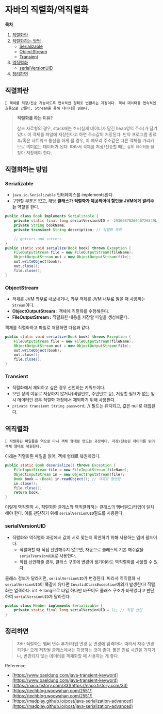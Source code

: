 # 자바의 직렬화/역직렬화

**목차**
1. [직렬화란](#직렬화란)
2. [직렬화하는 방법](#직렬화하는-방법)
    - [Serializable](#Serializable)
    - [ObjectStream](#ObjectStream)
    - [Transient](#Transient)
4. [역직렬화](#역직렬화)
    - [serialVersionUID](#serialVersionUID)
6. [정리하면](#정리하면)



## 직렬화란




<aside>
  
    🌟 객체를 저장/전송 가능하도록 연속적인 형태로 변환하는 과정이다. 객체 데이터를 연속적인 흐름으로 만들어, Stream을 통해 데이터를 읽는다.

</aside>

> **직렬화를 하는 이유?**
> 
> 참조 자료형의 경우, stack에는 `주소`(실제 데이터가 담긴 heap영역 주소)가 담겨있다. 이 객체를 파일에 저장한다고 하면 주소값이 저장된다. 만약 프로그램 종료 후/혹은 네트워크 통신을 하게 될 경우, 이 메모리 주소값은 다른 객체를 가리키므로 의미없는 데이터가 된다. 따라서 객체를 저장/전송할 때는 `실제 데이터들` 을 찾아 저장해야 한다.
> 

## 직렬화하는 방법

### Serializable

- `java.io.Serializable` 인터페이스를 implements한다.
- 구현할 부분은 없고, 해당 **클래스가 직렬화가 제공되어야 함만을 JVM에게 알려주는** 역할을 한다.

```java
public class Book implements Serializable {
    private static final long serialVersionUID = -2936687026040726549L;
    private String bookName;
    private transient String description; // 직렬화 제외
    
    // getters and setters
}
public static void serialize(Book book) throws Exception {
    FileOutputStream file = new FileOutputStream(fileName);
    ObjectOutputStream out = new ObjectOutputStream(file);
    out.writeObject(book);
    out.close();
    file.close();
}
```

### ObjectStream

- 객체를 JVM 외부로 내보내거나, 외부 객체를 JVM 내부로 읽을 때 사용하는 `Stream`이다.
- **ObjectOutputStream :** 객체에 직렬화를 수행해준다.
- **FileOutputStream :** 직렬화한 내용을 저장할 파일을 생성해준다.

객체를 직렬화하고 파일로 저장하면 다음과 같다.

```java
public static void serialize(Book book) throws Exception {
    FileOutputStream file = new FileOutputStream(fileName);
    ObjectOutputStream out = new ObjectOutputStream(file);
    out.writeObject(book);
    out.close();
    file.close();
}
```

### Transient

- 직렬화에서 제외하고 싶은 경우 선언하는 키워드이다.
- 보안 상의 이유로 저장하지 않거나(비밀번호, 주민번호 등), 저장할 필요가 없는  임시 데이터인 경우 직렬화 과정에서 제외하기 위해 사용한다.
- `private transient String password;` // 필드는 유지되고, 값은 null로 대입된다.

## 역직렬화

<aside>
  
    🌟 직렬화된 파일들을 역으로 다시 객체 형태로 만드는 과정이다. 저장/전송된 데이터를 읽어 객체 형태로 복원한다.

</aside>

아래는 직렬화된 파일을 읽어, 객체 형태로 복원하였다.

```java
public static Book deserialize() throws Exception {
    FileInputStream file = new FileInputStream(fileName);
    ObjectInputStream in = new ObjectInputStream(file);
    Book book = (Book) in.readObject(); // 객체로 형변환
    in.close();
    file.close();
    return book;
}
```

이렇게 역직렬화 시, 직렬화한 클래스와 역직렬화하는 클래스의 멤버필드/타입이 일치해야 한다. 이를 판단하기 위해 `serialVersionUID`필드를 사용한다.

### serialVersionUID

- 직렬화와 역직렬화 과정에서 값이 서로 맞는지 확인하기 위해 사용하는 멤버 필드이다.
  - 직렬화할 때 직접 선언해주지 않으면, 자동으로 클래스의 기본 해쉬값을 `serialVersionUID`로 사용한다.
  - 직접 선언해줄 경우, 클래스 구조에 변경이 생기더라도 역직렬화를 사용할 수 있다.

클래스 정보가 달라지면, `serialVersionUID`가 변경된다. 따라서 역직렬화 시 `serialVersionUID`이 똑같지 않다면 `InvalidClassException`예외가 발생한다!
직렬화는 엄격하다. int → long으로 타입 하나만 바꾸어도 클래스 구조가 바뀌었다고 판단하여 `serialVersionUID`가 달라진다.

```java
public class Member implements Serializable {
    private static final long serialVersionUID = 1L; // 직접 선언
}
```

## 정리하면

> 자바 직렬화는 멤버 변수 추가/타입 변경 등 변경에 엄격하다. 따라서 자주 변경되거나 오래 저장될 클래스에서는 지양하는 것이 좋다. 짧은 만료 시간을 가지거나, 변경되지 않는 데이터를 객체화할 때 사용하는 게 좋다.
> 

Reference

- [https://www.baeldung.com/java-transient-keyword](https://www.baeldung.com/java-transient-keyword)
- [https://naco.tistory.com/33](https://naco.tistory.com/33)
- [https://techblog.woowahan.com/2551/](https://techblog.woowahan.com/2551/)
- [https://madplay.github.io/post/java-serialization-advanced](https://madplay.github.io/post/java-serialization-advanced)
